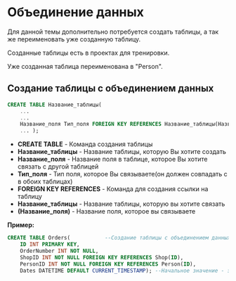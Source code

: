 # Объединение данных
Для данной темы дополнительно потребуется создать таблицы, а так же переименовать уже созданную таблицу.

Созданные таблицы есть в проектах для тренировки.

Уже созданная таблица переименована в "Person".

## Создание таблицы с объединением данных
```SQL
CREATE TABLE Название_таблицы(
	...
	...
	Название_поля Тип_поля FOREIGN KEY REFERENCES Название_таблицы(Название_поля),
	... );
```

* **CREATE TABLE** - Команда создания таблицы
* **Название_таблицы** - Название таблицы, которую Вы хотите создать
* **Название_поля** - Название поля в таблице, которое Вы хотите связать с другой таблицей
* **Тип_поля** - Тип поля, которое Вы связываете(он должен совпадать с в обоих таблицах)
* **FOREIGN KEY REFERENCES** - Команда для создания ссылки на таблицу
* **Название_таблицы** - Название таблицы, которую вы хотите связать
* **(Название_поля)** - Название поля, которое вы связываете

**Пример:**

```SQL
CREATE TABLE Orders(           --Создание таблицы с объединением данных
	ID INT PRIMARY KEY,
	OrderNumber INT NOT NULL,
	ShopID INT NOT NULL FOREIGN KEY REFERENCES Shop(ID),
	PersonID INT NOT NULL FOREIGN KEY REFERENCES Person(ID),
	Dates DATETIME DEFAULT CURRENT_TIMESTAMP); --Начальное значение - это текущая дата
```

## 